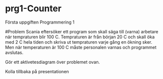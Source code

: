 # prg1-Counter
Första uppgiften Programmering 1

#Problem
Scania eftersöker ett program som skall säga till (varna) arbetare när tempraturen blir 100 C. Tempraturen är från början 20 C och skall öka med 2 C hela tiden och skriva ut tempraturen varje gång en ökning sker. Men när temperaturen är 100 C måste personalen varnas och programmet avslutas. 

Gör ett aktivetesdiagram över problemet ovan.

Kolla tillbaka på presentationen 

